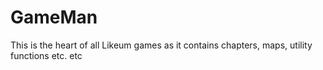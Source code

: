 # GameMan

This is the heart of all Likeum games as it contains chapters, maps, utility functions etc. etc
